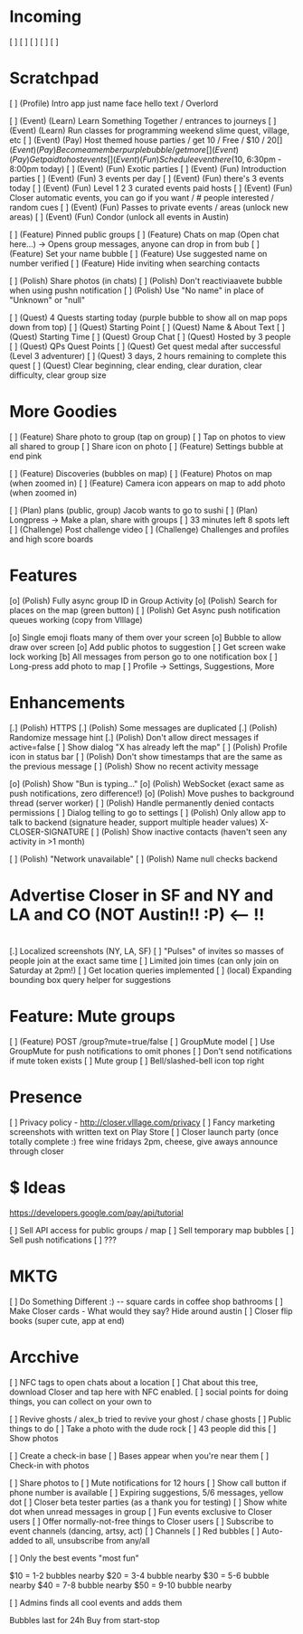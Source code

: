 # Incoming

 [ ] 
 [ ] 
 [ ] 
 [ ] 
 [ ] 

# Scratchpad

 [ ] (Profile) Intro app just name face hello text / Overlord

 [ ] (Event) (Learn) Learn Something Together / entrances to journeys
 [ ] (Event) (Learn) Run classes for programming weekend slime quest, village, etc
 [ ] (Event) (Pay) Host themed house parties / get 10 / Free / $10 / $20
 [ ] (Event) (Pay) Become a member purple bubble / get more
 [ ] (Event) (Pay) Get paid to host events
 [ ] (Event) (Fun) Schedule event here ($10, 6:30pm - 8:00pm today)
 [ ] (Event) (Fun) Exotic parties
 [ ] (Event) (Fun) Introduction parties
 [ ] (Event) (Fun) 3 events per day
 [ ] (Event) (Fun) there's 3 events today
 [ ] (Event) (Fun) Level 1 2 3 curated events paid hosts
 [ ] (Event) (Fun) Closer automatic events, you can go if you want / # people interested / random cues
 [ ] (Event) (Fun) Passes to private events / areas (unlock new areas)
 [ ] (Event) (Fun) Condor (unlock all events in Austin)

 [ ] (Feature) Pinned public groups
 [ ] (Feature) Chats on map (Open chat here...) -> Opens group messages, anyone can drop in from bub
 [ ] (Feature) Set your name bubble
 [ ] (Feature) Use suggested name on number verified
 [ ] (Feature) Hide inviting when searching contacts
 
 [ ] (Polish) Share photos (in chats)
 [ ] (Polish) Don't reactiviaavete bubble when using pushn notification
 [ ] (Polish) Use "No name" in place of "Unknown" or "null"

 [ ] (Quest) 4 Quests starting today (purple bubble to show all on map pops down from top)
 [ ] (Quest) Starting Point
 [ ] (Quest) Name & About Text
 [ ] (Quest) Starting Time
 [ ] (Quest) Group Chat
 [ ] (Quest) Hosted by 3 people
 [ ] (Quest) QPs Quest Points
 [ ] (Quest) Get quest medal after successful (Level 3 adventurer)
 [ ] (Quest) 3 days, 2 hours remaining to complete this quest
 [ ] (Quest) Clear beginning, clear ending, clear duration, clear difficulty, clear group size

# More Goodies

 [ ] (Feature) Share photo to group (tap on group)
    [ ] Tap on photos to view all shared to group
        [ ] Share icon on photo
 [ ] (Feature) Settings bubble at end pink

 [ ] (Feature) Discoveries (bubbles on map)
 [ ] (Feature) Photos on map (when zoomed in)
 [ ] (Feature) Camera icon appears on map to add photo (when zoomed in)

 [ ] (Plan) plans (public, group) Jacob wants to go to sushi
 [ ] (Plan) Longpress -> Make a plan, share with groups
    [ ] 33 minutes left 8 spots left
 [ ] (Challenge) Post challenge video
 [ ] (Challenge) Challenges and profiles and high score boards

# Features

 [o] (Polish) Fully async group ID in Group Activity
 [o] (Polish) Search for places on the map (green button)
 [ ] (Polish) Get Async push notification queues working (copy from Vlllage)

 [o] Single emoji floats many of them over your screen
    [o] Bubble to allow draw over screen
 [o] Add public photos to suggestion
    [ ] Get screen wake lock working
 [b] All messages from person go to one notification box
 [ ] Long-press add photo to map
 [ ] Profile -> Settings, Suggestions, More

# Enhancements

 [.] (Polish) HTTPS
 [.] (Polish) Some messages are duplicated
 [.] (Polish) Randomize message hint
 [.] (Polish) Don't allow direct messages if active=false
    [ ] Show dialog "X has already left the map"
 [ ] (Polish) Profile icon in status bar
 [ ] (Polish) Don't show timestamps that are the same as the previous message
 [ ] (Polish) Show no recent activity message

 [o] (Polish) Show "Bun is typing..."
 [o] (Polish) WebSocket (exact same as push notifications, zero difference!)
 [o] (Polish) Move pushes to background thread (server worker)
 [ ] (Polish) Handle permanently denied contacts permissions
    [ ] Dialog telling to go to settings
 [ ] (Polish) Only allow app to talk to backend (signature header, support multiple header values) X-CLOSER-SIGNATURE
 [ ] (Polish) Show inactive contacts (haven't seen any activity in >1 month)

 [ ] (Polish) "Network unavailable"
 [ ] (Polish) Name null checks backend

#
# Advertise Closer in SF and NY and LA and CO (NOT Austin!! :P)                  <-- !!
#

[.] Localized screenshots (NY, LA, SF)
[ ] "Pulses" of invites so masses of people join at the exact same time
    [ ] Limited join times (can only join on Saturday at 2pm!)
[ ] Get location queries implemented
    [ ] (local) Expanding bounding box query helper for suggestions

# Feature: Mute groups

[ ] (Feature) POST /group?mute=true/false
    [ ] GroupMute model
        [ ] Use GroupMute for push notifications to omit phones
    [ ] Don't send notifications if mute token exists
    [ ] Mute group
        [ ] Bell/slashed-bell icon top right

# Presence

 [ ] Privacy policy - http://closer.vlllage.com/privacy
 [ ] Fancy marketing screenshots with written text on Play Store
 [ ] Closer launch party (once totally complete :) free wine fridays 2pm, cheese, give aways announce through closer

 # $ Ideas
 
 https://developers.google.com/pay/api/tutorial
 
  [ ] Sell API access for public groups / map
  [ ] Sell temporary map bubbles
  [ ] Sell push notifications
  [ ] ???
  
# MKTG  
 [ ] Do Something Different :) -- square cards in coffee shop bathrooms
 [ ] Make Closer cards - What would they say? Hide around austin
 [ ] Closer flip books (super cute, app at end)

# Arcchive

 [ ] NFC tags to open chats about a location
    [ ] Chat about this tree, download Closer and tap here with NFC enabled.
 [ ] social points for doing things, you can collect on your own to

 [ ] Revive ghosts / alex_b tried to revive your ghost / chase ghosts
 [ ] Public things to do
    [ ] Take a photo with the dude rock
    [ ] 43 people did this
    [ ] Show photos

 [ ] Create a check-in base
    [ ] Bases appear when you're near them
 [ ] Check-in with photos
 
 [ ] Share photos to 
 [ ] Mute notifications for 12 hours
 [ ] Show call button if phone number is available
 [ ] Expiring suggestions, 5/6 messages, yellow dot
 [ ] Closer beta tester parties (as a thank you for testing)
 [ ] Show white dot when unread messages in group
 [ ] Fun events exclusive to Closer users
    [ ] Offer normally-not-free things to Closer users
    [ ] Subscribe to event channels (dancing, artsy, act)
        [ ] Channels
        [ ] Red bubbles
        [ ] Auto-added to all, unsubscribe from any/all

 [ ] Only the best events "most fun"

$10 = 1-2 bubbles nearby
$20 = 3-4 bubble nearby
$30 = 5-6 bubble nearby
$40 = 7-8 bubble nearby
$50 = 9-10 bubble nearby

 [ ] Admins finds all cool events and adds them

Bubbles last for 24h
Buy from start-stop
